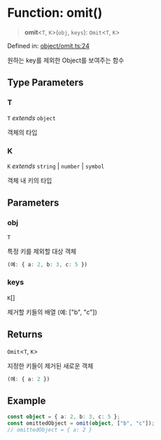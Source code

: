 # Function: omit()

> **omit**\<`T`, `K`\>(`obj`, `keys`): `Omit`\<`T`, `K`\>

Defined in: [object/omit.ts:24](https://github.com/modern-library-how/how.js/blob/249a8a317fb7b78797daf1e1a1c329e2704e099a/src/object/omit.ts#L24)

원하는 key를 제외한 Object를 보여주는 함수

## Type Parameters

### T

`T` *extends* `object`

객체의 타입

### K

`K` *extends* `string` \| `number` \| `symbol`

객체 내 키의 타입

## Parameters

### obj

`T`

특정 키를 제외할 대상 객체
```ts
(예: { a: 2, b: 3, c: 5 })
```

### keys

`K`[]

제거할 키들의 배열 (예: ["b", "c"])

## Returns

`Omit`\<`T`, `K`\>

지정한 키들이 제거된 새로운 객체
```ts
(예: { a: 2 })
```

## Example

```ts
const object = { a: 2, b: 3, c: 5 };
const omittedObject = omit(object, ["b", "c"]);
// omittedObject = { a: 2 }
```
